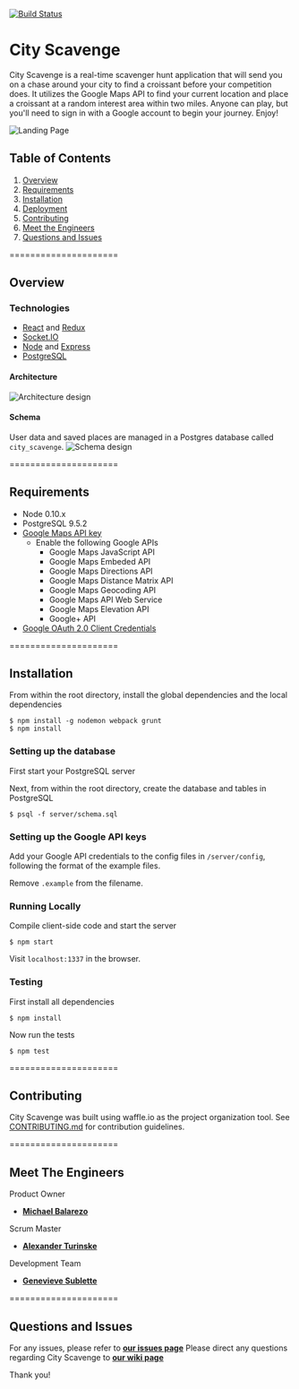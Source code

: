 [![Build Status](https://secure.travis-ci.org/FuturisticSalamander/CityScavenge.svg?branch=master)](http://travis-ci.org/FuturisticSalamander/CityScavenge)

# City Scavenge

City Scavenge is a real-time scavenger hunt application that will send you on a chase around your city to find a croissant before your competition does. It utilizes the Google Maps API to find your current location and place a croissant at a random interest area within two miles. Anyone can play, but you'll need to sign in with a Google account to begin your journey. Enjoy!

![Landing Page](http://i.imgur.com/BZ2Th80.png)

## Table of Contents

1. [Overview](#overview)
2. [Requirements](#requirements)
3. [Installation](#installation)
4. [Deployment](#deployment)
5. [Contributing](#contributing)
6. [Meet the Engineers](#meet-the-engineers)
7. [Questions and Issues](#questions-and-issues)

=====================
## Overview

### Technologies
- [React](https://facebook.github.io/react/) and [Redux](http://redux.js.org/)
- [Socket.IO](http://socket.io/)
- [Node](https://nodejs.org/en/) and [Express](http://expressjs.com/)
- [PostgreSQL](http://www.postgresql.org/)

#### Architecture
![Architecture design](http://i.imgur.com/AYNorBl.png)

#### Schema
User data and saved places are managed in a Postgres database called `city_scavenge`.
![Schema design](http://i.imgur.com/FpiUDaX.png)

=====================
## Requirements

- Node 0.10.x
- PostgreSQL 9.5.2
- [Google Maps API key](https://developers.google.com/maps/documentation/javascript/get-api-key)
  * Enable the following Google APIs
    - Google Maps JavaScript API
    - Google Maps Embeded API
    - Google Maps Directions API
    - Google Maps Distance Matrix API
    - Google Maps Geocoding API
    - Google Maps API Web Service
    - Google Maps Elevation API
    - Google+ API
- [Google OAuth 2.0 Client Credentials](https://developers.google.com/identity/protocols/OAuth2)

=====================
## Installation

From within the root directory, install the global dependencies and the local dependencies

```
$ npm install -g nodemon webpack grunt
$ npm install
```

### Setting up the database

First start your PostgreSQL server

Next, from within the root directory, create the database and tables in PostgreSQL

```
$ psql -f server/schema.sql
```

### Setting up the Google API keys

Add your Google API credentials to the config files in `/server/config`, following the format of the example files.

Remove `.example` from the filename.

### Running Locally

Compile client-side code and start the server
```
$ npm start
```

Visit `localhost:1337` in the browser.

### Testing

First install all dependencies
```
$ npm install
```

Now run the tests
```
$ npm test
```

=====================
## Contributing

City Scavenge was built using waffle.io as the project organization tool.
See [CONTRIBUTING.md](CONTRIBUTING.md) for contribution guidelines.

=====================
## Meet The Engineers
Product Owner
- [**Michael Balarezo**](https://github.com/mrezo)

Scrum Master
- [**Alexander Turinske**](https://github.com/alexanderturinske)

Development Team
- [**Genevieve Sublette**](https://github.com/Genevieve1722)

=====================
## Questions and Issues
For any issues, please refer to [**our issues page**](https://github.com/FuturisticSalamander/CityScavenge/issues)
Please direct any questions regarding City Scavenge to [**our wiki page**](https://github.com/FuturisticSalamander/CityScavenge/wiki)

Thank you!
